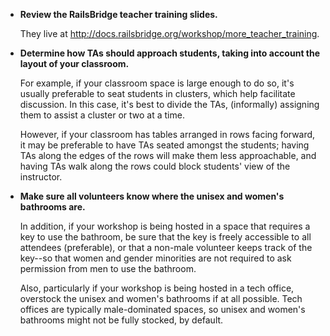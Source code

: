 * **Review the RailsBridge teacher training slides.**
  
  They live at http://docs.railsbridge.org/workshop/more_teacher_training.

* **Determine how TAs should approach students, taking into account the layout of your classroom.** 

  For example, if your classroom space is large enough to do so, it's usually preferable to seat students in clusters, which help facilitate discussion. In this case, it's best to divide the TAs, (informally) assigning them to assist a cluster or two at a time. 

  However, if your classroom has tables arranged in rows facing forward, it may be preferable to have TAs seated amongst the students; having TAs along the edges of the rows will make them less approachable, and having TAs walk along the rows could block students' view of the instructor.

* **Make sure all volunteers know where the unisex and women's bathrooms are.**

  In addition, if your workshop is being hosted in a space that requires a key to use the bathroom, be sure that the key is freely accessible to all attendees (preferable), or that a non-male volunteer keeps track of the key--so that women and gender minorities are not required to ask permission from men to use the bathroom.

  Also, particularly if your workshop is being hosted in a tech office, overstock the unisex and women's bathrooms if at all possible. Tech offices are typically male-dominated spaces, so unisex and women's bathrooms might not be fully stocked, by default.